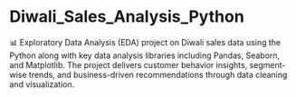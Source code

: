 # Diwali_Sales_Analysis_Python
📊 Exploratory Data Analysis (EDA) project on Diwali sales data using the Python along with key data analysis libraries including Pandas, Seaborn, and Matplotlib. The project delivers customer behavior insights, segment-wise trends, and business-driven recommendations through data cleaning and visualization.
